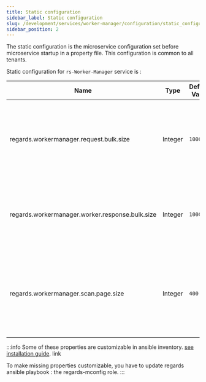```yaml
---
title: Static configuration
sidebar_label: Static configuration
slug: /development/services/worker-manager/configuration/static_configuration
sidebar_position: 2
---
```


The static configuration is the microservice configuration set before microservice startup in a property file.
This configuration is common to all tenants.

Static configuration for `rs-Worker-Manager` service is :

| Name                                            | Type    | Default Value | Description                                                                                |
|-------------------------------------------------|---------|---------------|--------------------------------------------------------------------------------------------|
| regards.workermanager.request.bulk.size         | Integer | `1000`        | Maximum number of AMQP events received in input by rs-worker-manager to handle in batch    |
| regards.workermanager.worker.response.bulk.size | Integer | `1000`        | Maximum number of AMQP events received from worker to handle in batch                      |
| regards.workermanager.scan.page.size            | Integer | `400`         | Maximum page size for retrieving requests from the database for dispatch and deletion jobs |

:::info
Some of these properties are customizable in ansible
inventory. [see installation guide](../../../../setup/swarm/advanced/swarm-optimizations.md#dataprovider-optimization).
link

To make missing properties customizable, you have to update regards ansible playbook : the regards-mconfig role.
:::
